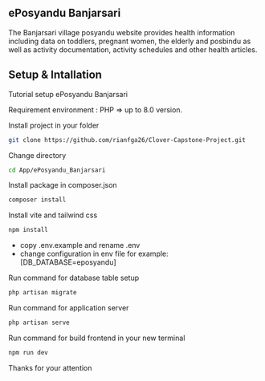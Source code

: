 ## ePosyandu Banjarsari
The Banjarsari village posyandu website provides health information including data on toddlers, pregnant women, the elderly and posbindu as well as activity documentation, activity schedules and other health articles.

## Setup & Intallation 

Tutorial setup ePosyandu Banjarsari 

Requirement environment : PHP => up to 8.0 version.


Install project in your folder
```bash
git clone https://github.com/rianfga26/Clover-Capstone-Project.git
```
Change directory
```bash
cd App/ePosyandu_Banjarsari
```
Install package in composer.json
```bash
composer install
```
Install vite and tailwind css
```bash
npm install
```

- copy .env.example and rename .env
- change configuration in env file for example: [DB_DATABASE=eposyandu]

Run command for database table setup
```bash
php artisan migrate
```
Run command for application server
```bash
php artisan serve
```
Run command for build frontend in your new terminal
```bash
npm run dev
```

Thanks for your attention



